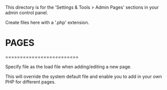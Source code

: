 This directory is for the 'Settings & Tools > Admin Pages' sections in your admin control panel.

Create files here with a '.php' extension.


# PAGES
=========================


Specify file as the load file when adding/editing a new page.

This will override the system default file and enable you to add in your own PHP for different pages.